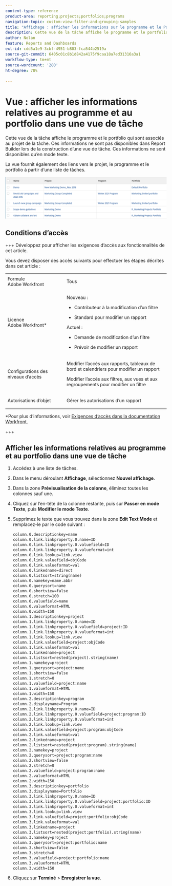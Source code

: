 ```yaml
---
content-type: reference
product-area: reporting;projects;portfolios;programs
navigation-topic: custom-view-filter-and-grouping-samples
title: "Affichage : afficher les informations sur le programme et le Portfolio dans une vue de tâche"
description: Cette vue de la tâche affiche le programme et le portfolio qui sont associés au projet de la tâche. Ces informations ne sont pas disponibles dans Report Builder lors de la construction d’une vue de tâche. Ces informations ne sont disponibles qu’en mode texte.
author: Nolan
feature: Reports and Dashboards
exl-id: cdd5a1e9-3cbf-4951-b803-fca544b2519a
source-git-commit: 6405c01c8b1d842a4175f9caa18a7ed31316a3a1
workflow-type: tm+mt
source-wordcount: '280'
ht-degree: 78%

---
```


# Vue : afficher les informations relatives au programme et au portfolio dans une vue de tâche

Cette vue de la tâche affiche le programme et le portfolio qui sont associés au projet de la tâche. Ces informations ne sont pas disponibles dans Report Builder lors de la construction d’une vue de tâche. Ces informations ne sont disponibles qu’en mode texte.

La vue fournit également des liens vers le projet, le programme et le portfolio à partir d’une liste de tâches.

![](assets/view--program-and-portfolio-350x116.png)

## Conditions d’accès

+++ Développez pour afficher les exigences d’accès aux fonctionnalités de cet article.

Vous devez disposer des accès suivants pour effectuer les étapes décrites dans cet article :

<table style="table-layout:auto"> 
 <col> 
 <col> 
 <tbody> 
  <tr> 
   <td role="rowheader">Formule Adobe Workfront</td> 
   <td> <p>Tous</p> </td> 
  </tr> 
  <tr> 
   <td role="rowheader">Licence Adobe Workfront*</td> 
   <td> 
    <p>Nouveau :</p>
   <ul><li><p>Contributeur à la modification d’un filtre </p></li>
   <li><p>Standard pour modifier un rapport</p></li> </ul>

<p>Actuel :</p>
   <ul><li><p>Demande de modification d’un filtre </p></li>
   <li><p>Prévoir de modifier un rapport</p></li> </ul></td> 
  </tr> 
  <tr> 
   <td role="rowheader">Configurations des niveaux d’accès</td> 
   <td> <p>Modifier l’accès aux rapports, tableaux de bord et calendriers pour modifier un rapport</p> <p>Modifier l’accès aux filtres, aux vues et aux regroupements pour modifier un filtre</p> </td> 
  </tr> 
  <tr> 
   <td role="rowheader">Autorisations d’objet</td> 
   <td> <p>Gérer les autorisations d’un rapport</p>  </td> 
  </tr> 
 </tbody> 
</table>

*Pour plus d’informations, voir [Exigences d’accès dans la documentation Workfront](/help/quicksilver/administration-and-setup/add-users/access-levels-and-object-permissions/access-level-requirements-in-documentation.md).

+++

## Afficher les informations relatives au programme et au portfolio dans une vue de tâche

1. Accédez à une liste de tâches.
1. Dans le menu déroulant **Affichage**, sélectionnez **Nouvel affichage**.

1. Dans la zone **Prévisualisation de la colonne**, éliminez toutes les colonnes sauf une.
1. Cliquez sur l’en-tête de la colonne restante, puis sur **Passer en mode Texte**, puis **Modifier le mode Texte**.
1. Supprimez le texte que vous trouvez dans la zone **Edit Text Mode** et remplacez-le par le code suivant :

   ```
   column.0.descriptionkey=name
   column.0.link.linkproperty.0.name=ID
   column.0.link.linkproperty.0.valuefield=ID
   column.0.link.linkproperty.0.valueformat=int
   column.0.link.lookup=link.view
   column.0.link.valuefield=objCode
   column.0.link.valueformat=val
   column.0.linkedname=direct
   column.0.listsort=string(name)
   column.0.namekey=name.abbr
   column.0.querysort=name
   column.0.shortview=false
   column.0.stretch=100
   column.0.valuefield=name
   column.0.valueformat=HTML
   column.0.width=150
   column.1.descriptionkey=project
   column.1.link.linkproperty.0.name=ID
   column.1.link.linkproperty.0.valuefield=project:ID
   column.1.link.linkproperty.0.valueformat=int
   column.1.link.lookup=link.view
   column.1.link.valuefield=project:objCode
   column.1.link.valueformat=val
   column.1.linkedname=project
   column.1.listsort=nested(project).string(name)
   column.1.namekey=project
   column.1.querysort=project:name
   column.1.shortview=false
   column.1.stretch=0
   column.1.valuefield=project:name
   column.1.valueformat=HTML
   column.1.width=150
   column.2.descriptionkey=program
   column.2.displayname=Program
   column.2.link.linkproperty.0.name=ID
   column.2.link.linkproperty.0.valuefield=project:program:ID
   column.2.link.linkproperty.0.valueformat=int
   column.2.link.lookup=link.view
   column.2.link.valuefield=project:program:objCode
   column.2.link.valueformat=val
   column.2.linkedname=project
   column.2.listsort=nested(project:program).string(name)
   column.2.namekey=project
   column.2.querysort=project:program:name
   column.2.shortview=false
   column.2.stretch=0
   column.2.valuefield=project:program:name
   column.2.valueformat=HTML
   column.2.width=150
   column.3.descriptionkey=portfolio
   column.3.displayname=Portfolio
   column.3.link.linkproperty.0.name=ID
   column.3.link.linkproperty.0.valuefield=project:portfolio:ID
   column.3.link.linkproperty.0.valueformat=int
   column.3.link.lookup=link.view
   column.3.link.valuefield=project:portfolio:objCode
   column.3.link.valueformat=val
   column.3.linkedname=project
   column.3.listsort=nested(project:portfolio).string(name)
   column.3.namekey=project
   column.3.querysort=project:portfolio:name
   column.3.shortview=false
   column.3.stretch=0
   column.3.valuefield=project:portfolio:name
   column.3.valueformat=HTML
   column.3.width=150 
   ```

1. Cliquez sur **Terminé** > **Enregistrer la vue**.
